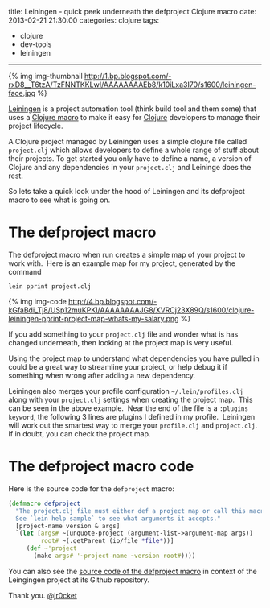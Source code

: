 title: Leiningen - quick peek underneath the defproject Clojure macro
date: 2013-02-21 21:30:00
categories: clojure
tags: 
- clojure
- dev-tools
- leiningen

---

{% img img-thumbnail http://1.bp.blogspot.com/-rxD8__T6tzA/TzFNNTKKLwI/AAAAAAAAEb8/k10iLxa3I70/s1600/leiningen-face.jpg %}

[Leiningen](http://leiningen.org/) is a project automation tool (think build tool and them some) that uses a [Clojure macro](http://clojure.org/reference/macros) to make it easy for [Clojure](http://clojure.org/) developers to manage their project lifecycle.

A Clojure project managed by Leiningen uses a simple clojure file called `project.clj` which allows developers to define a whole range of stuff about their projects.  To get started you only have to define a name, a version of Clojure and any dependencies in your `project.clj` and Leininge does the rest.  

So lets take a quick look under the hood of Leiningen and its defproject macro to see what is going on.

<!-- more -->

# The defproject macro

The defproject macro when run creates a simple map of your project to work with.&nbsp; Here is an example map for my project, generated by the command

    lein pprint project.clj

{% img img-code http://4.bp.blogspot.com/-kGfaBdi_Tj8/USp12muKPKI/AAAAAAAAJG8/XVRCj23X89Q/s1600/clojure-leiningen-pprint-project-map-whats-my-salary.png %}

If you add something to your `project.clj` file and wonder what is has changed underneath, then looking at the project map is very useful.

Using the project map to understand what dependencies you have pulled in could be a great way to streamline your project, or help debug it if something when wrong after adding a new dependency.

Leiningen also merges your profile configuration `~/.lein/profiles.clj` along with your `project.clj` settings when creating the project map.&nbsp; This can be seen in the above example.&nbsp; Near the end of the file is a `:plugins keyword`, the following 3 lines are plugins I defined in my profile.&nbsp; Leiningen will work out the smartest way to merge your `profile.clj` and `project.clj`.  If in doubt, you can check the project map.

# The defproject macro code 

Here is the source code for the `defproject` macro:

```clojure
(defmacro defproject
  "The project.clj file must either def a project map or call this macro.
  See `lein help sample` to see what arguments it accepts."
  [project-name version & args]
  `(let [args# ~(unquote-project (argument-list->argument-map args))
         root# ~(.getParent (io/file *file*))]
     (def ~'project
       (make args# '~project-name ~version root#))))
```

You can also see the [source code of the defproject macro](https://github.com/technomancy/leiningen/blob/master/leiningen-core/src/leiningen/core/project.clj) in context of the Leingingen project at its Github repository.

Thank you.
[@jr0cket](https://twitter.com/jr0cket)
